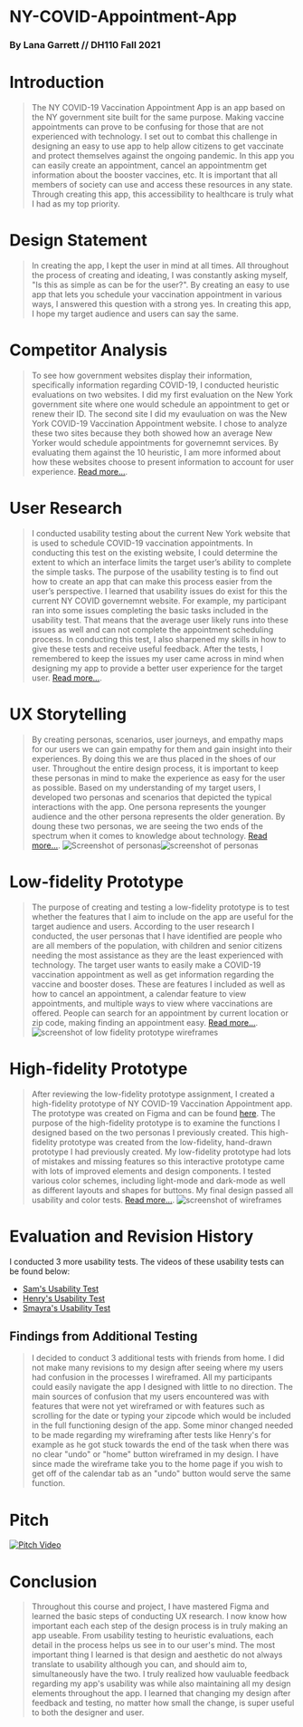 # NY-COVID-Appointment-App
### By Lana Garrett // DH110 Fall 2021
# Introduction
> The NY COVID-19 Vaccination Appointment App is an app based on the NY government site built for the same purpose. Making vaccine appointments can prove to be confusing for those that are not experienced with technology. I set out to combat this challenge in designing an easy to use app to help allow citizens to get vaccinate and protect themselves against the ongoing pandemic. In this app you can easily create an appointment, cancel an appointmentm get information about the booster vaccines, etc. It is important that all members of society can use and access these resources in any state. Through creating this app, this accessibility to healthcare is truly what I had as my top priority.
# Design Statement
> In creating the app, I kept the user in mind at all times. All throughout the process of creating and ideating, I was constantly asking myself, "Is this as simple as can be for the user?". By creating an easy to use app that lets you schedule your vaccination appointment in various ways, I answered this question with a strong yes. In creating this app, I hope my target audience and users can say the same.
# Competitor Analysis
> To see how government websites display their information, specifically information regarding COVID-19, I conducted heuristic evaluations on two websites. I did my first evaluation on the New York government site where one would schedule an appointment to get or renew their ID. The second site I did my evauluation on was the New York COVID-19 Vaccination Appointment website. I chose to analyze these two sites because they both showed how an average New Yorker would schedule appointments for governemnt services. By evaluating them against the 10 heuristic, I am more informed about how these websites choose to present information to account for user experience. [Read more...](https://github.com/lanag1/Heuristic-Evaluation).
# User Research
> I conducted usability testing about the current New York website that is used to schedule COVID-19 vaccination appointments. In conducting this test on the existing website, I could determine the extent to which an interface limits the target user’s ability to complete the simple tasks. The purpose of the usability testing is to find out how to create an app that can make this process easier from the user’s perspective. I learned that usability issues do exist for this the current NY COVID governemnt website. For example, my participant ran into some issues completing the basic tasks included in the usability test. That means that the average user likely runs into these issues as well and can not complete the appointment scheduling process. In conducting this test, I also sharpened my skills in how to give these tests and receive useful feedback. After the tests, I remembered to keep the issues my user came across in mind when designing my app to provide a better user experience for the target user. [Read more...](https://github.com/lanag1/Pilot-UT).
# UX Storytelling
> By creating personas, scenarios, user journeys, and empathy maps for our users we can gain empathy for them and gain insight into their experiences. By doing this we are thus placed in the shoes of our user. Throughout the entire design process, it is important to keep these personas in mind to make the experience as easy for the user as possible. Based on my understanding of my target users, I developed two personas and scenarios that depicted the typical interactions with the app. One persona represents the younger audience and the other persona represents the older generation. By doung these two personas, we are seeing the two ends of the spectrum when it comes to knowledge about technology. [Read more...](https://github.com/lanag1/Persona-and-Scenario).
> ![Screenshot of personas](marryannpersona.png)![screenshot of personas](sallysuepersona.png)
# Low-fidelity Prototype
> The purpose of creating and testing a low-fidelity prototype is to test whether the features that I aim to include on the app are useful for the target audience and users. According to the user research I conducted, the user personas that I have identified are people who are all members of the population, with children and senior citizens needing the most assistance as they are the least experienced with technology. The target user wants to easily make a COVID-19 vaccination appointment as well as get information regarding the vaccine and booster doses. These are features I included as well as how to cancel an appointment, a calendar feature to view appointments, and multiple ways to view where vaccinations are offered. People can search for an appointment by current location or zip code, making finding an appointment easy. [Read more...](https://github.com/lanag1/UX-Design-of-a-Government-Website).
![screenshot of low fidelity prototype wireframes](lowfid.png)
# High-fidelity Prototype
> After reviewing the low-fidelity prototype assignment, I created a high-fidelity prototype of NY COVID-19 Vaccination Appointment app. The prototype was created on Figma and can be found [here](https://www.figma.com/proto/zQde8zfSSDwme3zbCvIUJ6/Untitled?node-id=1%3A6&scaling=scale-down&page-id=0%3A1&starting-point-node-id=1%3A6&show-proto-sidebar=1). The purpose of the high-fidelity prototype is to examine the functions I designed based on the two personas I previously created. This high-fidelity prototype was created from the low-fidelity, hand-drawn prototype I had previously created. My low-fidelity prototype had lots of mistakes and missing features so this interactive prototype came with lots of improved elements and design components. I tested various color schemes, including light-mode and dark-mode as well as different layouts and shapes for buttons. My final design passed all usability and color tests. [Read more...](https://github.com/lanag1/A08-High-Fidelity-Interactive-Prototype).
![screenshot of wireframes](wireframes.png)
# Evaluation and Revision History
I conducted 3 more usability tests. The videos of these usability tests can be found below:
* [Sam's Usability Test](https://youtu.be/eQfhz4ft9Kg)
* [Henry's Usability Test](https://youtu.be/mJJl1pd2Sa4)
* [Smayra's Usability Test](https://youtu.be/yzspJebfewQ)
## Findings from Additional Testing
> I decided to conduct 3 additional tests with friends from home. I did not make many revisions to my design after seeing where my users had confusion in the processes I wireframed. All my participants could easily navigate the app I designed with little to no direction. The main sources of confusion that my users encountered was with features that were not yet wireframed or with features such as scrolling for the date or typing your zipcode which would be included in the full functioning design of the app. Some minor changed needed to be made regarding my wireframing after tests like Henry's for example as he got stuck towards the end of the task when there was no clear "undo" or "home" button wireframed in my design. I have since made the wireframe take you to the home page if you wish to get off of the calendar tab as an "undo" button would serve the same function.
# Pitch
[![Pitch Video](http://img.youtube.com/vi/ihqNeGOougQ/0.jpg)](https://www.youtube.com/watch?v=ihqNeGOougQ "Pitch Video")
# Conclusion
> Throughout this course and project, I have mastered Figma and learned the basic steps of conducting UX research. I now know how important each each step of the design process is in truly making an app useable. From usability testing to heuristic evaluations, each detail in the process helps us see in to our user's mind.
The most important thing I learned is that design and aesthetic do not always translate to usability although you can, and should aim to, simultaneously have the two. I truly realized how vauluable feedback regarding my app's usability was while also maintaining all my design elements throughout the app. I learned that changing my design after feedback and testing, no matter how small the change, is super useful to both the designer and user.

